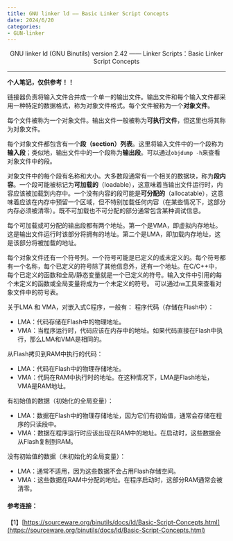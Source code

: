 ```yaml
---
title: GNU linker ld —— Basic Linker Script Concepts
date: 2024/6/20
categories: 
- GUN-linker
---
```


<center>
GNU linker ld (GNU Binutils) version 2.42 —— Linker Scripts：Basic Linker Script Concepts
</center>

<!--more-->

***

**个人笔记，仅供参考！！**

链接器负责将输入文件合并成一个单一的输出文件。输出文件和每个输入文件都采用一种特定的数据格式，称为对象文件格式。每个文件被称为一个**对象文件**。

每个文件被称为一个对象文件。输出文件一般被称为**可执行文件**，但这里也将其称为对象文件。

每个对象文件都包含有一个**段（section）列表**。这里将输入文件中的一个段称为**输入段**；类似地，输出文件中的一个段称为**输出段**。可以通过`objdump -h`来查看对象文件中的段。


对象文件中的每个段有名称和大小。大多数段通常有一个相关的数据块，称为**段内容**。一个段可能被标记为**可加载的**（loadable），这意味着当输出文件运行时，内容应该被加载到内存中。一个没有内容的段可能是**可分配的**（allocatable），这意味着应该在内存中预留一个区域，但不特别加载任何内容（在某些情况下，这部分内存必须被清零）。既不可加载也不可分配的部分通常包含某种调试信息。

每个可加载或可分配的输出段都有两个地址。第一个是VMA，即虚拟内存地址。这是输出文件运行时该部分将拥有的地址。第二个是LMA，即加载内存地址，这是该部分将被加载的地址。


每个对象文件还有一个符号列。一个符号可能是已定义的或未定义的。每个符号都有一个名称，每个已定义的符号除了其他信息外，还有一个地址。在C/C++中，每个已定义的函数和全局/静态变量就是一个已定义的符号。输入文件中引用的每个未定义的函数或全局变量将成为一个未定义的符号。 可以通过`nm`工具来查看对象文件中的符号表。

关于LMA 和 VMA，对嵌入式C程序，一般有：
程序代码（存储在Flash中）：
- LMA：代码存储在Flash中的物理地址。
- VMA：当程序运行时，代码应该在内存中的地址。如果代码直接在Flash中执行，那么LMA和VMA是相同的。

从Flash拷贝到RAM中执行的代码：
- LMA：代码在Flash中的物理存储地址。
- VMA：代码在RAM中执行时的地址。在这种情况下，LMA是Flash地址，VMA是RAM地址。

有初始值的数据（初始化的全局变量）：
- LMA：数据在Flash中的物理存储地址，因为它们有初始值，通常会存储在程序的只读段中。
- VMA：数据在程序运行时应该出现在RAM中的地址。在启动时，这些数据会从Flash复制到RAM。

没有初始值的数据（未初始化的全局变量）：
- LMA：通常不适用，因为这些数据不会占用Flash存储空间。
- VMA：这些数据在RAM中分配的地址。在程序启动时，这部分RAM通常会被清零。



#### 参考连接：
【1】[https://sourceware.org/binutils/docs/ld/Basic-Script-Concepts.html](https://sourceware.org/binutils/docs/ld/Basic-Script-Concepts.html)